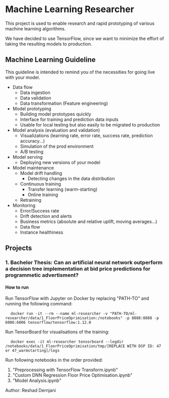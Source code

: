 # Machine Learning Researcher 

This project is used to enable research and rapid prototyping of various machine learning algorithms.

We have decided to use TensorFlow, since we want to minimize the effort of taking the resulting models to production.

## Machine Learning Guideline

This guideline is intended to remind you of the necessities for going live with your model. 

+ Data flow
  + Data ingestion
  + Data validation
  + Data transformation (Feature engineering)
+ Model prototyping
  + Building model prototypes quickly
  + Interface for training and prediction data inputs
  + Usable for local testing but also easily to be migrated to production
+ Model analysis (evaluation and validation)
  + Visualizations (learning rate, error rate, success rate, prediction accuracy...)
  + Simulation of the prod environment
  + A/B testing
+ Model serving
  + Deploying new versions of your model
+ Model maintenance
  + Model drift handling 
    + Detecting changes in the data distribution
  + Continuous training 
    + Transfer learning (warm-starting)
    + Online training
  + Retraining
+ Monitoring
  + Error/Success rate
  + Drift detection and alerts
  + Business metrics (absolute and relative uplift, moving averages...)
  + Data flow
  + Instance healthiness

## Projects

### 1. Bachelor Thesis: Can an artificial neural network outperform a decision tree implementation at bid price predictions for programmetic advertisment?

#### How to run

Run TensorFlow with Jupyter on Docker by replacing "PATH-TO" and running the following command:
<pre class="prettyprint">
  <code class="devsite-terminal">docker run -it --rm --name ml-researcher -v "PATH-TO/ml-researcher/data/1_FloorPriceOprimisation:/notebooks" -p 8888:8888 -p 6006:6006 tensorflow/tensorflow:1.12.0</code>
</pre>
Run TensorBoard for visualisations of the training:
<pre class="prettyprint">
  <code class="devsite-terminal">docker exec -it ml-researcher tensorboard --logdir /notebooks/data/1_FloorPriceOprimisation/tmp/[REPLACE WITH DSP ID: 47 or 47_warmstarting]/logs</code>
</pre>

Run following notebooks in the order provided:
1. "Preprocessing with TensorFlow Transform.ipynb"
2. "Custom DNN Regression Floor Price Optimisation.ipynb"
3. "Model Analysis.ipynb"

Author: Reshad Dernjani
